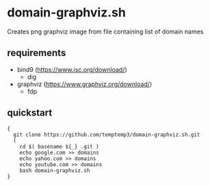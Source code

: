 # domain-graphviz.sh
Creates png graphviz image from file containing list of domain names

## requirements

+ bind9 (https://www.isc.org/download/) 
  + dig
+ graphviz (https://www.graphviz.org/download/)
  + fdp

## quickstart

```
{
  git clone https://github.com/temptemp3/domain-graphviz.sh.git
  (
    cd $( basename ${_} .git )
    echo google.com >> domains
    echo yahoo.com >> domains
    echo youtube.com >> domains
    bash domain-graphviz.sh
}
```
